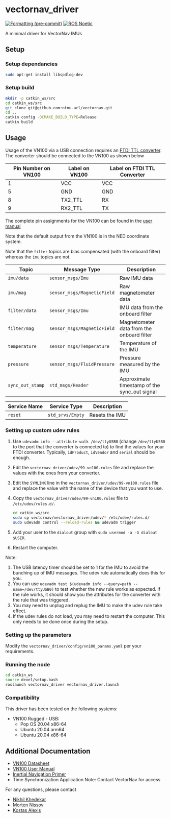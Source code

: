 # vectornav_driver

[![Formatting (pre-commit)](https://github.com/ntnu-arl/vectornav/actions/workflows/format.yaml/badge.svg?event=push)](https://github.com/ntnu-arl/vectornav/actions/workflows/format.yaml)
[![ROS Noetic](https://github.com/ntnu-arl/vectornav/actions/workflows/build_noetic.yaml/badge.svg?=event=push)](https://github.com/ntnu-arl/vectornav/actions/workflows/build_noetic.yaml)

A minimal driver for VectorNav IMUs

## Setup

### Setup dependancies

```bash
sudo apt-get install libspdlog-dev
```

### Setup build

```bash
mkdir -p catkin_ws/src
cd catkin_ws/src
git clone git@github.com:ntnu-arl/vectornav.git
cd ..
catkin config -DCMAKE_BUILD_TYPE=Release
catkin build
```

## Usage

Usage of the VN100 via a USB connection requires an [FTDI TTL converter](https://no.rs-online.com/web/p/communication-wireless-development-tools/0429284). The converter should be connected to the VN100 as shown below

Pin Number on VN100 | Label on VN100 | Label on FTDI TTL Converter
--- | --- | ---
1 | VCC | VCC
5 | GND | GND
8 | TX2_TTL | RX
9 | RX2_TTL | TX

The complete pin assignments for the VN100 can be found in the [user manual](https://www.vectornav.com/resources/user-manuals)

Note that the default output from the VN100 is in the NED coordinate system.

Note that the `filter` topics are bias compensated (with the onboard filter) whereas the `imu` topics are not.

Topic | Message Type | Description
--- | --- | ---
`imu/data` | `sensor_msgs/Imu` | Raw IMU data
`imu/mag` | `sensor_msgs/MagneticField` | Raw magnetometer data
`filter/data` | `sensor_msgs/Imu` | IMU data from the onboard filter
`filter/mag` | `sensor_msgs/MagneticField` | Magnetometer data from the onboard filter
`temperature` | `sensor_msgs/Temperature` | Temperature of the IMU
`pressure` | `sensor_msgs/FluidPressure` | Pressure measured by the IMU
`sync_out_stamp` | `std_msgs/Header` | Approximate timestamp of the sync_out signal

Service Name | Service Type | Description
--- | --- | ---
`reset` | `std_srvs/Empty` | Resets the IMU

### Setting up custom udev rules

1. Use `udevadm info --attribute-walk /dev/ttyUSB0` (change `/dev/ttyUSB0` to the port that the converter is connected to) to find the values for your FTDI converter. Typically, `idProduct`, `idVendor` and `serial` should be enough.
2. Edit the `vectornav_driver/udev/99-vn100.rules` file and replace the values with the ones from your converter.
3. Edit the `SYMLINK` line in the `vectornav_driver/udev/99-vn100.rules` file and replace the value with the name of the device that you want to use.
4. Copy the `vectornav_driver/udev/99-vn100.rules` file to `/etc/udev/rules.d/`.

    ```bash
    cd catkin_ws/src
    sudo cp vectornav/vectornav_driver/udev/* /etc/udev/rules.d/
    sudo udevadm control --reload-rules && udevadm trigger
    ```

5. Add your user to the `dialout` group with `sudo usermod -a -G dialout $USER`.
6. Restart the computer.

Note:

1. The USB latency timer should be set to 1 for the IMU to avoid the bunching up of IMU messages. The udev rule automatically does this for you.
2. You can use `udevadm test $(udevadm info --query=path --name=/dev/ttyUSB0)` to test whether the new rule works as expected. If the rule works, it should show you the attributes for the converter with the rule that was triggered.
3. You may need to unplug and replug the IMU to make the udev rule take effect.
4. If the udev rules do not load, you may need to restart the computer. This only needs to be done once during the setup.

### Setting up the parameters

Modify the `vectornav_driver/config/vn100_params.yaml` per your requirements.

### Running the node

```bash
cd catkin_ws
source devel/setup.bash
roslaunch vectornav_driver vectornav_driver.launch
```

### Compatibility

This driver has been tested on the following systems:

- VN100 Rugged - USB:
  - Pop OS 20.04 x86-64
  - Ubuntu 20.04 arm64
  - Ubuntu 20.04 x86-64

## Additional Documentation

- [VN100 Datasheet](https://www.vectornav.com/docs/default-source/datasheets/vn-100-datasheet-rev2.pdf?sfvrsn=8e35fd12_10)
- [VN100 User Manual](https://www.vectornav.com/resources/user-manuals/vn-100-user-manual)
- [Inertial Navigation Primer](https://www.vectornav.com/resources/inertial-navigation-primer)
- Time Synchronization Application Note: Contact VectorNav for access

For any questions, please contact

- [Nikhil Khedekar](mailto:nikhil.v.khedekar@ntnu.no)
- [Morten Nissov](mailto:morten.nissov@ntnu.no)
- [Kostas Alexis](mailto:konstantinos.alexis@ntnu.no)
